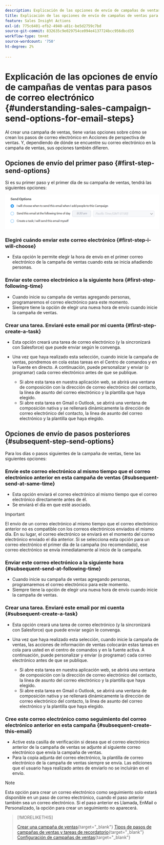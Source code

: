 ```yaml
---
description: Explicación de las opciones de envío de campañas de ventas para pasos de correo electrónico - Documentos de Marketo - Documentación del producto
title: Explicación de las opciones de envío de campañas de ventas para pasos de correo electrónico
feature: Sales Insight Actions
exl-id: 775c6401-efb2-4940-a81c-be5d2759c7bd
source-git-commit: 832635c9e029754ce094e4137724bcc956dbcd35
workflow-type: tm+mt
source-wordcount: '750'
ht-degree: 2%

---
```


# Explicación de las opciones de envío de campañas de ventas para pasos de correo electrónico {#understanding-sales-campaign-send-options-for-email-steps}

Al crear una campaña de ventas, tiene varias opciones sobre cómo se crean los pasos de correo electrónico en Acciones de perspectiva de ventas. Y, dependiendo de dónde se encuentre su correo electrónico en la campaña de ventas, sus opciones también difieren.

## Opciones de envío del primer paso {#first-step-send-options}

Si es su primer paso y el primer día de su campaña de ventas, tendrá las siguientes opciones:

![](assets/understanding-sales-campaign-send-options-for-email-steps-1.png)

### Elegiré cuándo enviar este correo electrónico {#first-step-i-will-choose}

* Esta opción le permite elegir la hora de envío en el primer correo electrónico de la campaña de ventas cuando esta se inicia añadiendo personas.

### Enviar este correo electrónico a la siguiente hora {#first-step-following-time}

* Cuando inicie su campaña de ventas agregando personas, programaremos el correo electrónico para este momento.
* Siempre tiene la opción de elegir una nueva hora de envío cuando inicie la campaña de ventas.

### Crear una tarea. Enviaré este email por mi cuenta {#first-step-create-a-task}

* Esta opción creará una tarea de correo electrónico (y la sincronizará con Salesforce) que puede enviar según le convenga.
* Una vez que haya realizado esta selección, cuando inicie la campaña de ventas, pondremos en cola estas tareas en el Centro de comandos y en la Fuente en directo. A continuación, puede personalizar y enviar (o programar) cada correo electrónico antes de que se publique.

   * Si abre esta tarea en nuestra aplicación web, se abrirá una ventana de composición con la dirección de correo electrónico del contacto, la línea de asunto del correo electrónico y la plantilla que haya elegido.
   * Si abre esta tarea en Gmail o Outlook, se abrirá una ventana de composición nativa y se rellenará dinámicamente la dirección de correo electrónico del contacto, la línea de asunto del correo electrónico y la plantilla que haya elegido.

## Opciones de envío de pasos posteriores {#subsequent-step-send-options}

Para los días o pasos siguientes de la campaña de ventas, tiene las siguientes opciones:

### Envíe este correo electrónico al mismo tiempo que el correo electrónico anterior en esta campaña de ventas {#subsequent-send-at-same-time}

* Esta opción enviará el correo electrónico al mismo tiempo que el correo electrónico directamente antes de él.
* Se enviará el día en que esté asociado.

>[!IMPORTANT]
>
>El envío de un correo electrónico al mismo tiempo que el correo electrónico anterior no es compatible con los correos electrónicos enviados el mismo día. En su lugar, el correo electrónico se enviará en el momento del correo electrónico enviado el día anterior. Si se selecciona esta opción para un correo electrónico el primer día de la campaña (no recomendado), ese correo electrónico se envía inmediatamente al inicio de la campaña.

### Enviar este correo electrónico a la siguiente hora {#subsequent-send-at-following-time}

* Cuando inicie su campaña de ventas agregando personas, programaremos el correo electrónico para este momento.
* Siempre tiene la opción de elegir una nueva hora de envío cuando inicie la campaña de ventas.

### Crear una tarea. Enviaré este email por mi cuenta {#subsequent-create-a-task}

* Esta opción creará una tarea de correo electrónico (y la sincronizará con Salesforce) que puede enviar según le convenga.
* Una vez que haya realizado esta selección, cuando inicie la campaña de ventas, las acciones de información de ventas colocarán estas tareas en cola para usted en el centro de comandos y en la fuente activa. A continuación, puede personalizar y enviar (o programar) cada correo electrónico antes de que se publique.

   * Si abre esta tarea en nuestra aplicación web, se abrirá una ventana de composición con la dirección de correo electrónico del contacto, la línea de asunto del correo electrónico y la plantilla que haya elegido.
   * Si abre esta tarea en Gmail o Outlook, se abrirá una ventana de composición nativa y se rellenará dinámicamente la dirección de correo electrónico del contacto, la línea de asunto del correo electrónico y la plantilla que haya elegido.

### Cree este correo electrónico como seguimiento del correo electrónico anterior en esta campaña {#subsequent-create-this-email}

* Active esta casilla de verificación si desea que el correo electrónico anterior de la campaña de ventas se adjunte al siguiente correo electrónico que envía la campaña de ventas.
* Para la copia adjunta del correo electrónico, la plantilla de correo electrónico de la campaña de ventas siempre se envía. Las ediciones que el usuario haya realizado antes de enviarlo no se incluirán en el envío.

>[!NOTE]
>
>Esta opción para crear un correo electrónico como seguimiento solo estará disponible en un paso de correo electrónico, cuando el paso anterior también sea un correo electrónico. Si el paso anterior es Llamada, EnMail o Personalizado, la opción para crear un seguimiento no aparecerá.

>[!MORELIKETHIS]
>
>[Crear una campaña de ventas](/help/marketo/product-docs/marketo-sales-insight/actions/campaigns/create-a-sales-campaign.md){target="_blank"}
>[Tipos de pasos de campañas de ventas y tareas de recordatorio](/help/marketo/product-docs/marketo-sales-insight/actions/campaigns/sales-campaign-step-types-and-reminder-tasks.md){target="_blank"}
>[Configuración de campañas de ventas](/help/marketo/product-docs/marketo-sales-insight/actions/campaigns/sales-campaign-settings.md){target="_blank"}

